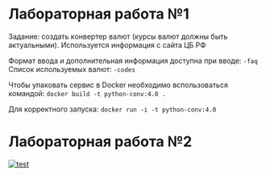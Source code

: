 # Лабораторная работа №1 

Задание: создать конвертер валют (курсы валют должны быть актуальными). Используется информация с сайта ЦБ РФ

Формат ввода и дополнительная информация доступна при вводе: ```-faq``` Список используемых валют: ```-codes```

Чтобы упаковать сервис в Docker необходимо вспользоваться командой: ```docker build -t python-conv:4.0 .```

Для корректного запуска: ```docker run -i -t python-conv:4.0```


# Лабораторная работа №2


[![test](https://github.com/maksem-va/ValuteConverter/actions/workflows/test.yml/badge.svg)](https://github.com/maksem-va/ValuteConverter/actions/workflows/test.yml)
